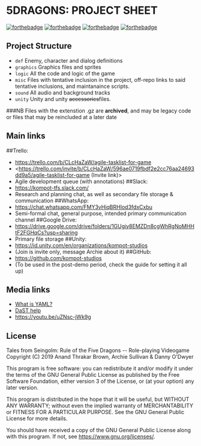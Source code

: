 5DRAGONS: PROJECT SHEET
=======================

[![forthebadge](https://forthebadge.com/images/badges/built-with-swag.svg)](https://forthebadge.com)
[![forthebadge](https://forthebadge.com/images/badges/made-with-c-sharp.svg)](https://forthebadge.com) [![forthebadge](https://forthebadge.com/images/badges/made-with-python.svg)](https://forthebadge.com)
[![forthebadge](https://forthebadge.com/images/badges/60-percent-of-the-time-works-every-time.svg)](https://forthebadge.com)


Project Structure
-----------------
- `def` Enemy, character and dialog definitions
- `graphics` Graphics files and sprites
- `logic` All the code and logic of the game
- `misc` Files with tentative inclusion in the project, off-repo links to said tentative inclusions, and maintanaince scripts.
- `sound` All audio and background tracks
- `unity` Unity and unity ~~accessories~~files.

###NB
Files with the extenstion .gz are **archived**, and may be legacy code or files that may be reincluded at a later date

Main links
----------

##Trello:
- <https://trello.com/b/CLcHaZaW/agile-tasklist-for-game>
- <https://trello.com/invite/b/CLcHaZaW/596ae0719fbdf2e2cc76aa24693dd9a5/agile-tasklist-for-game (Invite link)>
- Agile development queue (with annotations)
##Slack:
- <https://kompot-tfs.slack.com/>
- Research and planning chat, as well as secondary file storage & communication
##WhatsApp:
- <https://chat.whatsapp.com/FMY3vHiqBRHIod3fdxCxbu>
- Semi-formal chat, general purpose, intended primary communication channel
##Google Drive:
- <https://drive.google.com/drive/folders/1GUgiy8EMZDn8cgWhRgNoMHHtF2FGHqCs?usp=sharing>
- Primary file storage
##Unity:
- <https://id.unity.com/en/organizations/kompot-studios>
- (Join is invite only, message Archie about it)
##GitHub:
- <https://github.com/kompot-studios>
- (To be used in the post-demo period, check the guide for setting it all up)


Media links
-----------
- [What is YAML?](https://en.wikipedia.org/wiki/YAML)
- [DaST help](http://atlasjan.sdf.org/dl/dast-doc/dast.html)
- <https://youtu.be/uZNsc-jWk9g>


License
-------

Tales from Seingolm: Rule of the Five Dragons -- Role-playing Videogame
Copyright (C) 2019  Anand Thrakar Brown, Archie Sullivan & Danny O'Dwyer

This program is free software: you can redistribute it and/or modify
it under the terms of the GNU General Public License as published by
the Free Software Foundation, either version 3 of the License, or
(at your option) any later version.

This program is distributed in the hope that it will be useful,
but WITHOUT ANY WARRANTY; without even the implied warranty of
MERCHANTABILITY or FITNESS FOR A PARTICULAR PURPOSE.  See the
GNU General Public License for more details.

You should have received a copy of the GNU General Public License
along with this program.  If not, see <https://www.gnu.org/licenses/>.
